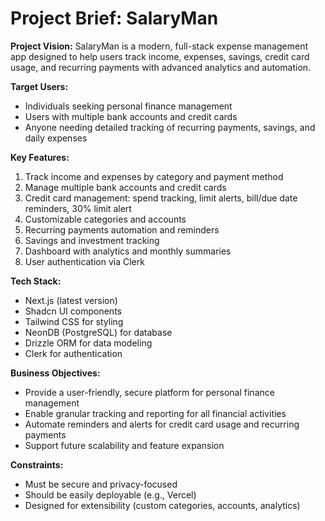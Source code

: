 # Project Brief: SalaryMan

**Project Vision:**
SalaryMan is a modern, full-stack expense management app designed to help users track income, expenses, savings, credit card usage, and recurring payments with advanced analytics and automation.

**Target Users:**
- Individuals seeking personal finance management
- Users with multiple bank accounts and credit cards
- Anyone needing detailed tracking of recurring payments, savings, and daily expenses

**Key Features:**
1. Track income and expenses by category and payment method
2. Manage multiple bank accounts and credit cards
3. Credit card management: spend tracking, limit alerts, bill/due date reminders, 30% limit alert
4. Customizable categories and accounts
5. Recurring payments automation and reminders
6. Savings and investment tracking
7. Dashboard with analytics and monthly summaries
8. User authentication via Clerk

**Tech Stack:**
- Next.js (latest version)
- Shadcn UI components
- Tailwind CSS for styling
- NeonDB (PostgreSQL) for database
- Drizzle ORM for data modeling
- Clerk for authentication

**Business Objectives:**
- Provide a user-friendly, secure platform for personal finance management
- Enable granular tracking and reporting for all financial activities
- Automate reminders and alerts for credit card usage and recurring payments
- Support future scalability and feature expansion

**Constraints:**
- Must be secure and privacy-focused
- Should be easily deployable (e.g., Vercel)
- Designed for extensibility (custom categories, accounts, analytics)
